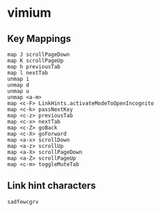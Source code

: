 # vimium

## Key Mappings

```
map J scrollPageDown
map K scrollPageUp
map h previousTab
map l nextTab
unmap i
unmap d
unmap u
unmap <a-m>
map <c-F> LinkHints.activateModeToOpenIncognito
map <c-k> passNextKey
map <c-z> previousTab
map <c-x> nextTab
map <c-Z> goBack
map <c-X> goForward
map <a-x> scrollDown
map <a-z> scrollUp
map <a-X> scrollPageDown
map <a-Z> scrollPageUp
map <c-m> toggleMuteTab
```

## Link hint characters

```
sadfewcgrv
```
